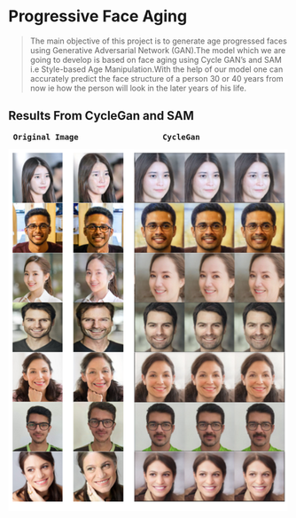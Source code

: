 # Progressive Face Aging
> The main  objective of this project is to generate age progressed faces using Generative Adversarial Network (GAN).The  model which we are going to develop is  based on face aging using Cycle GAN’s and SAM i.e Style-based Age Manipulation.With the help of our model one can  accurately predict the face structure of a person 30 or 40 years from now ie how the person  will look in the later years of his life.

## Results From CycleGan and SAM
<pre>
 <b>Original Image                  CycleGan                                        SAM </b>
</pre>

![](screenshots/image11.png)
